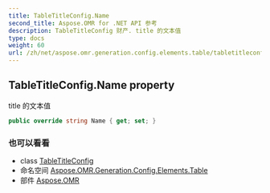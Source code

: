 ```yaml
---
title: TableTitleConfig.Name
second_title: Aspose.OMR for .NET API 参考
description: TableTitleConfig 财产. title 的文本值
type: docs
weight: 60
url: /zh/net/aspose.omr.generation.config.elements.table/tabletitleconfig/name/
---
```

## TableTitleConfig.Name property

title 的文本值

```csharp
public override string Name { get; set; }
```

### 也可以看看

* class [TableTitleConfig](../)
* 命名空间 [Aspose.OMR.Generation.Config.Elements.Table](../../tabletitleconfig/)
* 部件 [Aspose.OMR](../../../)


